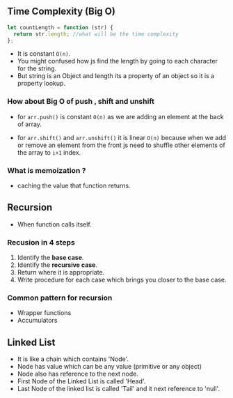 ## Time Complexity (Big O)

```js
let countLength = function (str) {
  return str.length; //what will be the time complexity
};
```

- It is constant `O(n)`.
- You might confused how js find the length by going to each character for the string.
- But string is an Object and length its a property of an object so it is a property lookup.

### How about Big O of push , shift and unshift

- for `arr.push()` is constant `O(n)` as we are adding an element at the back of array.

- for `arr.shift()` and `arr.unshift()` it is linear `O(n)` because when we add or remove an element from the front js need to shuffle other elements of the array to `i+1` index.

### What is memoization ?

- caching the value that function returns.

## Recursion

- When function calls itself.

### Recusion in 4 steps

1. Identify the **base case**.
2. Identify the **recursive case**.
3. Return where it is appropriate.
4. Write procedure for each case which brings you closer to the base case.

### Common pattern for recursion

- Wrapper functions
- Accumulators

## Linked List

- It is like a chain which contains 'Node'.
- Node has value which can be any value (primitive or any object)
- Node also has reference to the next node.
- First Node of the Linked List is called 'Head'.
- Last Node of the linked list is called 'Tail' and it next reference to 'null'.
